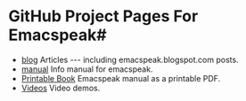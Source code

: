 # GitHub Project Pages For Emacspeak#
* [blog](blog) Articles  --- including  emacspeak.blogspot.com  posts.
* [manual](manual) Info manual for emacspeak.
* [Printable Book](manual/emacspeak.pdf) Emacspeak manual as a printable PDF.
*  [Videos](videos) Video demos.
